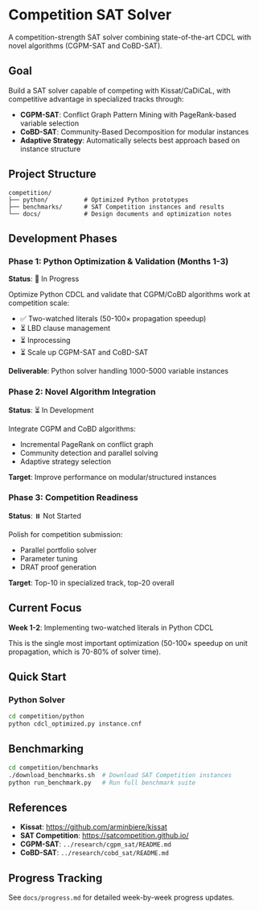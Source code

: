 # Competition SAT Solver

A competition-strength SAT solver combining state-of-the-art CDCL with novel algorithms (CGPM-SAT and CoBD-SAT).

## Goal

Build a SAT solver capable of competing with Kissat/CaDiCaL, with competitive advantage in specialized tracks through:
- **CGPM-SAT**: Conflict Graph Pattern Mining with PageRank-based variable selection
- **CoBD-SAT**: Community-Based Decomposition for modular instances
- **Adaptive Strategy**: Automatically selects best approach based on instance structure

## Project Structure

```
competition/
├── python/          # Optimized Python prototypes
├── benchmarks/      # SAT Competition instances and results
└── docs/            # Design documents and optimization notes
```

## Development Phases

### Phase 1: Python Optimization & Validation (Months 1-3)
**Status**: 🚧 In Progress

Optimize Python CDCL and validate that CGPM/CoBD algorithms work at competition scale:
- ✅ Two-watched literals (50-100× propagation speedup)
- ⏳ LBD clause management
- ⏳ Inprocessing
- ⏳ Scale up CGPM-SAT and CoBD-SAT

**Deliverable**: Python solver handling 1000-5000 variable instances

### Phase 2: Novel Algorithm Integration
**Status**: ⏳ In Development

Integrate CGPM and CoBD algorithms:
- Incremental PageRank on conflict graph
- Community detection and parallel solving
- Adaptive strategy selection

**Target**: Improve performance on modular/structured instances

### Phase 3: Competition Readiness
**Status**: ⏸️ Not Started

Polish for competition submission:
- Parallel portfolio solver
- Parameter tuning
- DRAT proof generation

**Target**: Top-10 in specialized track, top-20 overall

## Current Focus

**Week 1-2**: Implementing two-watched literals in Python CDCL

This is the single most important optimization (50-100× speedup on unit propagation, which is 70-80% of solver time).

## Quick Start

### Python Solver

```bash
cd competition/python
python cdcl_optimized.py instance.cnf
```

## Benchmarking

```bash
cd competition/benchmarks
./download_benchmarks.sh  # Download SAT Competition instances
python run_benchmark.py   # Run full benchmark suite
```

## References

- **Kissat**: https://github.com/arminbiere/kissat
- **SAT Competition**: https://satcompetition.github.io/
- **CGPM-SAT**: `../research/cgpm_sat/README.md`
- **CoBD-SAT**: `../research/cobd_sat/README.md`

## Progress Tracking

See `docs/progress.md` for detailed week-by-week progress updates.
